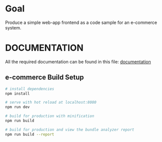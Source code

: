 Goal
====
Produce a simple web-app frontend as a code sample for an e-commerce system.

DOCUMENTATION
=============

All the required documentation can be found in this file: [documentation](https://github.com/diasor/ecom-frontEnd/tree/responsive/doc)

## e-commerce Build Setup

``` bash
# install dependencies
npm install

# serve with hot reload at localhost:8080
npm run dev

# build for production with minification
npm run build

# build for production and view the bundle analyzer report
npm run build --report
```
